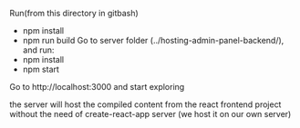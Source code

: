Run(from this directory in gitbash) 
 - npm install
 - npm run build
Go to server folder (../hosting-admin-panel-backend/), and run:
 - npm install
 - npm start

Go to http://localhost:3000 and start exploring

the server will host the compiled content from the react frontend project without the need of create-react-app server
(we host it on our own server)